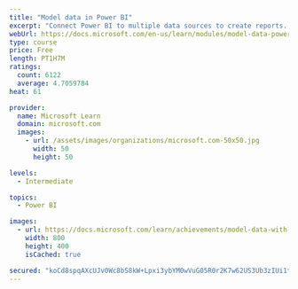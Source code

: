 ```yaml
---
title: "Model data in Power BI"
excerpt: "Connect Power BI to multiple data sources to create reports. Define the relationship between your data sources."
webUrl: https://docs.microsoft.com/en-us/learn/modules/model-data-power-bi/
type: course
price: Free
length: PT1H7M
ratings:
  count: 6122
  average: 4.7059784
heat: 61

provider:
  name: Microsoft Learn
  domain: microsoft.com
  images:
    - url: /assets/images/organizations/microsoft.com-50x50.jpg
      width: 50
      height: 50

levels:
  - Intermediate

topics:
  - Power BI

images:
  - url: https://docs.microsoft.com/learn/achievements/model-data-with-power-bi-desktop-social.png
    width: 800
    height: 400
    isCached: true

secured: "koCd8spqAXcUJv0Wc8bS8kW+Lpxi3ybYM0wVuG05R0r2K7w62US3Ub3zIUi1tnyKNK83FpvWRBiMEvFrHPqGaaHnYbNQuTOncTXIMuqEof6U24ZxR/3TRybjxNrmR/g/hQZ8dz9Ay7GW9fXafdfAVviLlcAcLzZmxb0gLmqWq4a/j4SKByrMvHzHVNwj6tgxa9Vw57XkbMD/nSUUagFwfq164oGrcGga2rllZ/vb/cTPWhzeU+v5r7XyIjzufw2UV8DPrZxMMvSRaapBCYDF+VpTFMTBu6hUgY+gq5teKzmVdhoxmVfupvVHRzzPdJGtStQAqdWxUVnVL2V/c/dr8B0nZsE5wVrMcODpKqW9m8rBHflZmWouJ1Ab2A09eJEwuvDHlIDtKcWe93iKy/0K8e7T64uolcLaHjqH70Mvbls=;/zmYWqCFKvcgT2jwGQdqDw=="
---
```


